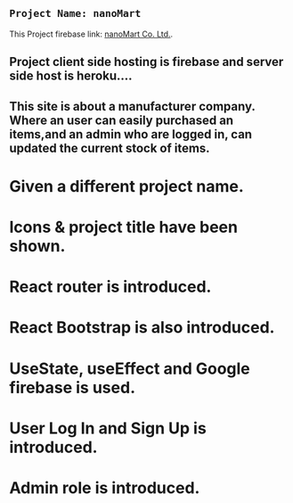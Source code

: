 ## `Project Name: nanoMart`

This Project firebase link: [nanoMart Co. Ltd.](https://nanomart-2c12c.web.app/home).

## Project client side hosting is firebase and server side host is heroku....

## This site is about a manufacturer company. Where an user can easily purchased an items,and an admin who are logged in, can updated the current stock of items.

# Given a different project name.

# Icons & project title have been shown.

# React router is introduced.

# React Bootstrap is also introduced.

# UseState, useEffect and Google firebase is used.

# User Log In and Sign Up is introduced.

# Admin role is introduced.
